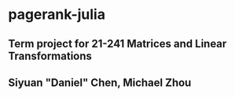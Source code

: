# pagerank-julia
## Term project for 21-241 Matrices and Linear Transformations
## Siyuan "Daniel" Chen, Michael Zhou
